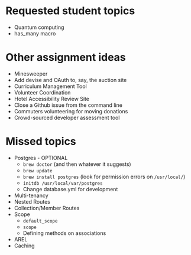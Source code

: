 # Requested student topics

* Quantum computing
* has_many macro

# Other assignment ideas

* Minesweeper
* Add devise and OAuth to, say, the auction site
* Curriculum Management Tool
* Volunteer Coordination
* Hotel Accessibility Review Site
* Close a Github issue from the command line
* Commuters volunteering for moving donations
* Crowd-sourced developer assessment tool

# Missed topics

* Postgres - OPTIONAL
  * `brew doctor` (and then whatever it suggests)
  * `brew update`
  * `brew install postgres` (look for permission errors on `/usr/local/`)
  * `initdb /usr/local/var/postgres`
  * Change database.yml for development
* Multi-tenancy
* Nested Routes
* Collection/Member Routes
* Scope
  * `default_scope`
  * `scope`
  * Defining methods on associations
* AREL
* Caching

